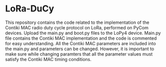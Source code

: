 # LoRa-DuCy

This repository contains the code related to the implementation of the Contiki MAC radio duty cycle protocol on LoRa, performed on PyCom devices. Upload the main.py and boot.py files to the LoPy4 device. Main.py file contains the Contiki MAC implementation and the code is commented for easy understanding. All the Contiki MAC parameters are included into the main.py and parameters can be changed. However, it is important to make sure while changing paramters that all the parameter values must satisfy the Contiki MAC timing conditions.
